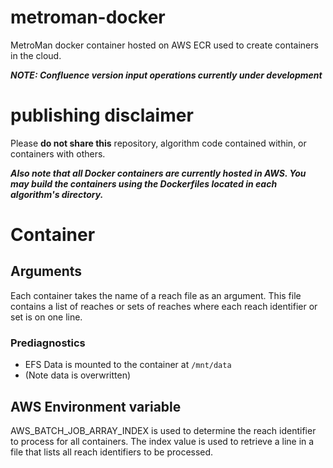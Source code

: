 # metroman-docker

MetroMan docker container hosted on AWS ECR used to create containers in the cloud.

***NOTE: Confluence version input operations currently under development***

# publishing disclaimer

Please **do not share this** repository, algorithm code contained within, or containers with others. 

***Also note that all Docker containers are currently hosted in AWS. You may build the containers using the Dockerfiles located in each algorithm's directory.***

# Container

## Arguments

Each container takes the name of a reach file as an argument. This file contains a list of reaches or sets of reaches where each reach identifier or set is on one line.

### Prediagnostics
- EFS Data is mounted to the container at `/mnt/data`
- (Note data is overwritten)

## AWS Environment variable

AWS_BATCH_JOB_ARRAY_INDEX is used to determine the reach identifier to process for all containers. The index value is used to retrieve a line in a file that lists all reach identifiers to be processed.